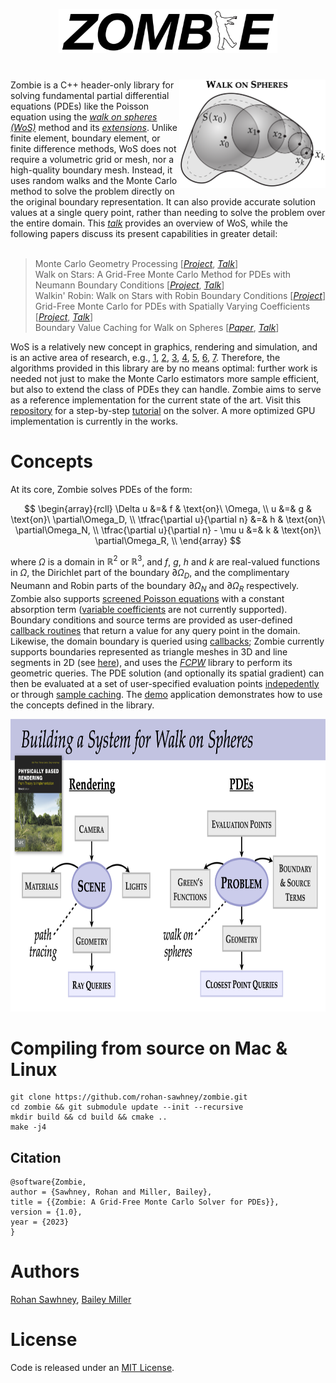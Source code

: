 <p align="center">
<img src="imgs/logo.png" height="70.4" width="349.6">
</p>
<h1 align="center"><em></em></h1>

<img src="imgs/WoS.png" width="234.25" height="173.5" align="right">
Zombie is a C++ header-only library for solving fundamental partial differential equations (PDEs) like the Poisson equation using the <a href="https://en.wikipedia.org/wiki/Walk-on-spheres_method"><em>walk on spheres (WoS)</em></a> method and its <a href="https://www.cs.cmu.edu/~kmcrane/Projects/WalkOnStars/index.html"><em>extensions</em></a>. Unlike finite element, boundary element, or finite difference methods, WoS does not require a volumetric grid or mesh, nor a high-quality boundary mesh. Instead, it uses random walks and the Monte Carlo method to solve the problem directly on the original boundary representation. It can also provide accurate solution values at a single query point, rather than needing to solve the problem over the entire domain. This <a href="https://www.youtube.com/watch?v=cmgNqCwaPYc"><em>talk</em></a> provides an overview of WoS, while the following papers discuss its present capabilities in greater detail:<br><br/>

> Monte Carlo Geometry Processing [[_Project_](https://www.cs.cmu.edu/~kmcrane/Projects/MonteCarloGeometryProcessing/index.html), [_Talk_](https://www.youtube.com/watch?v=zl9GtPX0LjM&feature=youtu.be)]<br>
> Walk on Stars: A Grid-Free Monte Carlo Method for PDEs with Neumann Boundary Conditions [[_Project_](https://www.cs.cmu.edu/~kmcrane/Projects/WalkOnStars/index.html), [_Talk_](https://youtu.be/InWVU68KhMs)]<br>
> Walkin' Robin: Walk on Stars with Robin Boundary Conditions [[_Project_](https://imaging.cs.cmu.edu/walk_on_stars_robin/)]<br>
> Grid-Free Monte Carlo for PDEs with Spatially Varying Coefficients [[_Project_](https://cs.dartmouth.edu/wjarosz/publications/sawhneyseyb22gridfree.html), [_Talk_](https://www.youtube.com/watch?v=dXROl0KGPXc)]<br>
> Boundary Value Caching for Walk on Spheres [[_Paper_](http://www.rohansawhney.io/BoundaryValueCaching.pdf), [_Talk_](https://www.youtube.com/watch?v=J9o7kgrpco0)]

WoS is a relatively new concept in graphics, rendering and simulation, and is an active area of research, e.g., [1](https://cseweb.ucsd.edu/~viscomp/projects/SIG21KelvinTransform/), [2](https://cs.dartmouth.edu/wjarosz/publications/qi22bidirectional.html), [3](https://diglib.eg.org/handle/10.2312/sr20231120), [4](https://riouxld21.github.io/research/publication/2022-mcfluid/), [5](https://arxiv.org/pdf/2208.02114.pdf), [6](https://rsugimoto.net/WoBforBVPsProject/), [7](https://www.irit.fr/STORM/site/coupling-conduction-convection-and-radiative-transfer-in-a-single-path-space/). Therefore, the algorithms provided in this library are by no means optimal: further work is needed not just to make the Monte Carlo estimators more sample efficient, but also to extend the class of PDEs they can handle. Zombie aims to serve as a reference implementation for the current state of the art. Visit this [repository](https://github.com/GeometryCollective/wost-simple) for a step-by-step [tutorial](https://github.com/GeometryCollective/wost-simple/blob/main/WoSt-tutorial.pdf) on the solver. A more optimized GPU implementation is currently in the works.

# Concepts

At its core, Zombie solves PDEs of the form:

$$
   \begin{array}{rcll}
      \Delta u &=& f & \text{on}\ \Omega, \\
             u &=& g & \text{on}\ \partial\Omega_D, \\
             \tfrac{\partial u}{\partial n} &=& h & \text{on}\ \partial\Omega_N, \\
             \tfrac{\partial u}{\partial n} - \mu u &=& k & \text{on}\ \partial\Omega_R, \\
   \end{array}
$$

where $\Omega$ is a domain in $\mathbb{R}^2$ or $\mathbb{R}^3$, and $f$, $g$, $h$ and $k$ are real-valued functions in $\Omega$, the Dirichlet part of the boundary $\partial\Omega_D$, and the complimentary Neumann and Robin parts of the boundary $\partial\Omega_N$ and $\partial\Omega_R$ respectively. Zombie also supports [screened Poisson equations](https://en.wikipedia.org/wiki/Screened_Poisson_equation) with a constant absorption term ([variable coefficients](https://cs.dartmouth.edu/wjarosz/publications/sawhneyseyb22gridfree.html) are not currently supported). Boundary conditions and source terms are provided as user-defined [callback routines](https://github.com/rohan-sawhney/zombie/blob/main/include/zombie/core/pde.h) that return a value for any query point in the domain. Likewise, the domain boundary is queried using [callbacks](https://github.com/rohan-sawhney/zombie/blob/main/include/zombie/core/geometric_queries.h); Zombie currently supports boundaries represented as triangle meshes in 3D and line segments in 2D (see [here](https://github.com/rohan-sawhney/zombie/blob/main/include/zombie/utils/fcpw_scene_loader.h)), and uses the [*FCPW*](https://github.com/rohan-sawhney/fcpw) library to perform its geometric queries. The PDE solution (and optionally its spatial gradient) can then be evaluated at a set of user-specified evaluation points [indepedently](https://github.com/rohan-sawhney/zombie/blob/main/include/zombie/point_estimation/walk_on_stars.h) or through [sample caching](https://github.com/rohan-sawhney/zombie/tree/main/include/zombie/variance_reduction). The [demo](https://github.com/rohan-sawhney/zombie/tree/main/demo) application demonstrates how to use the concepts defined in the library.

<p align="center"><img src="imgs/system-design.png" width="831.6" height="467.775"></p>

# Compiling from source on Mac & Linux

```
git clone https://github.com/rohan-sawhney/zombie.git
cd zombie && git submodule update --init --recursive
mkdir build && cd build && cmake ..
make -j4
```

## Citation

```
@software{Zombie,
author = {Sawhney, Rohan and Miller, Bailey},
title = {{Zombie: A Grid-Free Monte Carlo Solver for PDEs}},
version = {1.0},
year = {2023}
}
```

# Authors

[Rohan Sawhney](http://www.rohansawhney.io), [Bailey Miller](https://www.bailey-miller.com)

# License

Code is released under an [MIT License](https://github.com/rohan-sawhney/zombie/blob/main/LICENSE).

